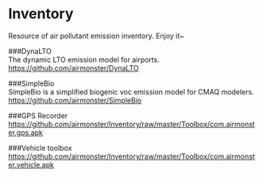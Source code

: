 # Inventory

Resource of air pollutant emission inventory. Enjoy it~

###DynaLTO   
The dynamic LTO emission model for airports.   
https://github.com/airmonster/DynaLTO   

###SimpleBio   
SimpleBio is a simplified biogenic voc emission model for CMAQ modelers.   
https://github.com/airmonster/SimpleBio   

###GPS Recorder   
https://github.com/airmonster/Inventory/raw/master/Toolbox/com.airmonster.gps.apk   

###Vehicle toolbox   
https://github.com/airmonster/Inventory/raw/master/Toolbox/com.airmonster.vehicle.apk   
